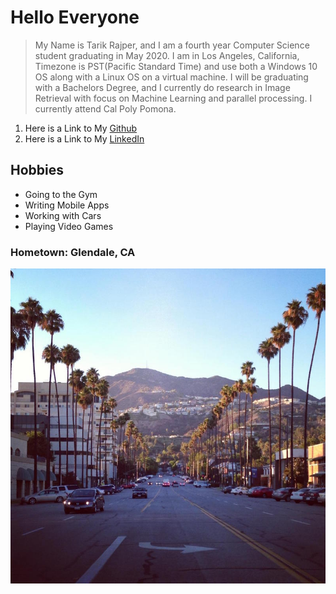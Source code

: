 

# Hello Everyone
> My Name is Tarik Rajper, and I am a fourth year Computer Science student graduating in May 2020. I am in Los Angeles, California,
> Timezone is PST(Pacific Standard Time) and use both a Windows 10 OS along with a Linux OS on a virtual machine. I will be graduating
> with a Bachelors Degree, and I currently do research in Image Retrieval with focus on Machine Learning and parallel processing.
> I currently attend Cal Poly Pomona.

1. Here is a Link to My [Github](https://github.com/trajper)
2. Here is a Link to My [LinkedIn](https://www.linkedin.com/in/tarik-rajper-0ab611161/)

## Hobbies
* Going to the Gym
* Writing Mobile Apps
* Working with Cars
* Playing Video Games

### Hometown: Glendale, CA
![GitHub Hometown](/images/Glendale-street.jpg)
